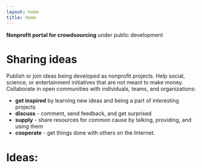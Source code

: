 ```yaml
---
layout: home
title: Home
---
```


**Nonprofit portal for crowdsourcing** under public development

# Sharing ideas
Publish or join ideas being developed as nonprofit projects. Help social, science, or entertainment initiatives that are not meant to make money. Collaborate in open communities with individuals, teams, and organizations:
* **get inspired** by learning new ideas and being a part of interesting projects
* **discuss** - comment, send feedback, and get surprised
* **supply** - share resources for common cause by talking, providing, and using them
* **cooperate** - get things done with others on the Internet.




# Ideas:
